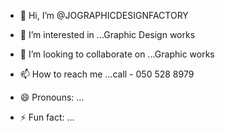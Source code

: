 - 👋 Hi, I’m @JOGRAPHICDESIGNFACTORY
- 👀 I’m interested in ...Graphic Design works

- 💞️ I’m looking to collaborate on ...Graphic works
- 📫 How to reach me ...call - 050 528 8979
- 😄 Pronouns: ...
- ⚡ Fun fact: ...

<!---
JOGRAPHICDESIGNFACTORY/JOGRAPHICDESIGNFACTORY is a ✨ special ✨ repository because its `README.md` (this file) appears on your GitHub profile.
You can click the Preview link to take a look at your changes.
--->
